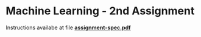 # Machine Learning - 2nd Assignment

Instructions availabe at file [**assignment-spec.pdf**](assignment-spec.pdf)